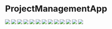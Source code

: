 # ProjectManagementApp

<img src="images/Screenshot_20190802-094958_Project%20Management%20App.jpg" >
<img src="images/Screenshot_20190802-095045_Project%20Management%20App.jpg" >
<img src="images/Screenshot_20190802-095245_Project%20Management%20App.jpg">
<img src="images/Screenshot_20190802-095123_Project%20Management%20App.jpg" >
<img src="images/Screenshot_20190802-095132_Project Management App.jpg" >
<img src="images/Screenshot_20190802-095158_Project%20Management%20App.jpg">
<img src="images/Screenshot_20190802-095334_Project Management App.jpg" >
<img src="images/Screenshot_20190802-095411_Project Management App.jpg" >
<img src="images/Screenshot_20190802-095419_Project Management App.jpg" >
<img src="images/Screenshot_20190802-095447_Project Management App.jpg" >
<img src="images/Screenshot_20190802-095517_Project Management App.jpg" >
<img src="images/Screenshot_20190802-095532_Project Management App.jpg" >
<img src="images/Screenshot_20190802-095549_Project Management App.jpg" >
